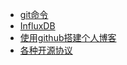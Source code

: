 - [git命令](others/git.md)
- [InfluxDB](others/influxdb.md)
- [使用github搭建个人博客](others/blog.md)
- [各种开源协议](others/license.md)